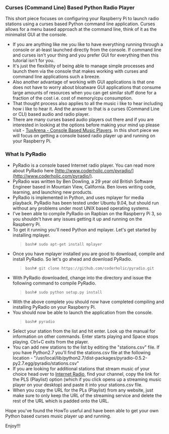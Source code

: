 
### Curses (Command Line) Based Python Radio Player

This short piece focuses on configuring your Raspberry Pi to launch radio stations using a curses based Python command line application. Curses allows for a menu based approach at the command line, think of it as the minimalist GUI at the console. 

* If you are anything like me you like to have everything running through a console or at-least launched directly from the console. If command line and curses isn't your thing and you prefer GUI for everything then this tutorial isn't for you. 
* It's just the flexibility of being able to manage simple processes and launch them via the console that makes working with curses and command line applications such a breeze.
* Also another advantage of working with GUI applications is that one does not have to worry about bloatware GUI applications that consume large amounts of resources when you can get similar stuff done for a fraction of the cost i.e. cost of memory/cpu consumption.
* That thought process also applies to all the music i like to hear including how i like to hear it. And the answer to that is a curses (Command Line or CLI) based audio and radio player. 
* There are many curses based audio players out there and if you are interested in looking at the options before making your mind up please visit - [TuxArena - Console Based Music Players](http://www.tuxarena.com/2011/12/10-console-music-players-for-linux/). In this short piece we will focus on getting a console based radio player up and running on your Raspberry Pi.

### What Is PyRadio

* PyRadio is a console based Internet radio player. You can read more about PyRadio here [http://www.coderholic.com/pyradio/](http://www.coderholic.com/pyradio/).
* PyRadio was written by Ben Dowling, a 29 year old British Software Engineer based in Mountain View, California. Ben loves writing code, learning, and launching new products.
* PyRadio is implemented in Python, and uses mplayer for media playback. PyRadio has been tested under Ubuntu 9.04, but should run without any problems under most UNIX based operating systems. 
* I've been able to compile PyRadio on Rapbian on the Raspberry Pi 3, so you shouldn't have any issues getting it up and running on the Raspberry Pi. 
* To get it running you'll need Python and mplayer. Let's get started by installing mplayer.
  > `bash# sudo apt-get install mplayer`
* Once you have mplayer installed you are good to download, compile and install PyRadio. So let's go ahead and download PyRadio.
  > `bash# git clone https://github.com/coderholic/pyradio.git`
* With PyRadio downloaded, change into the directory and issue the following command to compile PyRadio.
  > `bash# sudo python setup.py install`
* With the above complete you should now have completed compiling and installing PyRadio on your Raspberry Pi. 
* You should now be able to launch the application from the console. 
  > `bash# pyradio`
* Select your station from the list and hit enter. Look up the manual for information on other commands. Enter starts playing and Space stops playing. Ctrl+C exits from the player.
* You can add new stations to the list by editing the "stations.csv" file. If you have Python2.7 you'll find the stations.csv file at the following location - "/usr/local/lib/python2.7/dist-packages/pyradio-0.5.2-py2.7.egg/pyradio/stations.csv"
* If you are looking for additional stations that stream music of your choice head over to [Internet Radio](https://www.internet-radio.com), find your channel, copy the link for the PLS (Playlist) option (which if you click opens up a streaming music player on your desktop) and paste it into your stations.csv file. 
* When you copy the URL for the PLs (Playlist) from any website, just make sure to only keep the URL of the streaming service and delete the rest of the URL which is padded onto the URL.

Hope you've found the HowTo useful and have been able to get your own Python based curses music player up and running.

Enjoy!!!

